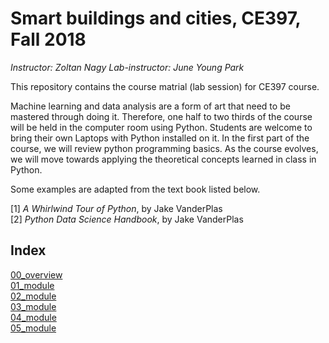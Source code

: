 # Smart buildings and cities, CE397, Fall 2018

*Instructor: Zoltan Nagy*
*Lab-instructor: June Young Park*

This repository contains the course matrial (lab session) for CE397 course. 

Machine learning and data analysis are a form of art that need to be mastered through doing it. Therefore, one half to two thirds of the course will be held in the computer room using Python. Students are welcome to bring their own Laptops with Python installed on it. In the first part of the course, we will review python programming basics. As the course evolves, we will move towards applying the theoretical concepts learned in class in Python.

Some examples are adapted from the text book listed below.
 
[1] *A Whirlwind Tour of Python*, by Jake VanderPlas\
[2] *Python Data Science Handbook*, by Jake VanderPlas

## Index
[00_overview](00_overview.ipynb)\
[01_module](01_module.ipynb)\
[02_module](02_module.ipynb)\
[03_module](03_module.ipynb)\
[04_module](04_module.ipynb)\
[05_module](05_module.ipynb)
